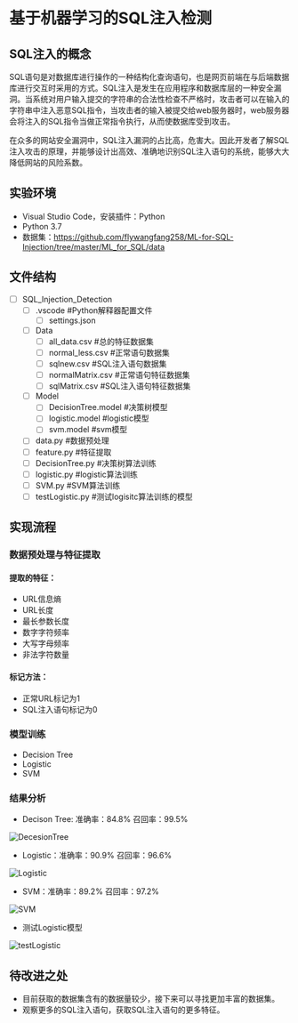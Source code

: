 # 基于机器学习的SQL注入检测

## SQL注入的概念

SQL语句是对数据库进行操作的一种结构化查询语句，也是网页前端在与后端数据库进行交互时采用的方式。SQL注入是发生在应用程序和数据库层的一种安全漏洞。当系统对用户输入提交的字符串的合法性检查不严格时，攻击者可以在输入的字符串中注入恶意SQL指令，当攻击者的输入被提交给web服务器时，web服务器会将注入的SQL指令当做正常指令执行，从而使数据库受到攻击。

在众多的网站安全漏洞中，SQL注入漏洞的占比高，危害大。因此开发者了解SQL注入攻击的原理，并能够设计出高效、准确地识别SQL注入语句的系统，能够大大降低网站的风险系数。

## 实验环境

- Visual Studio Code，安装插件：Python
- Python 3.7
- 数据集：https://github.com/flywangfang258/ML-for-SQL-Injection/tree/master/ML_for_SQL/data

## 文件结构

- [ ] SQL_Injection_Detection
  - [ ] .vscode                                                                    #Python解释器配置文件
    - [ ] settings.json
  - [ ] Data
    - [ ] all_data.csv                                                      #总的特征数据集
    - [ ] normal_less.csv                                              #正常语句数据集
    - [ ] sqlnew.csv                                                       #SQL注入语句数据集
    - [ ] normalMatrix.csv                                           #正常语句特征数据集
    - [ ] sqlMatrix.csv                                                   #SQL注入语句特征数据集
  - [ ] Model
    - [ ] DecisionTree.model                                      #决策树模型
    - [ ] logistic.model                                                #logistic模型
    - [ ] svm.model                                                     #svm模型
  - [ ] data.py                                                                   #数据预处理
  - [ ] feature.py                                                             #特征提取
  - [ ] DecisionTree.py                                                   #决策树算法训练
  - [ ] logistic.py                                                             #logistic算法训练
  - [ ] SVM.py                                                                 #SVM算法训练
  - [ ] testLogistic.py                                                     #测试logisitc算法训练的模型

## 实现流程

### 数据预处理与特征提取

#### 提取的特征：

- URL信息熵
- URL长度
- 最长参数长度
- 数字字符频率
- 大写字母频率
- 非法字符数量

#### 标记方法：

- 正常URL标记为1
- SQL注入语句标记为0

### 模型训练

- Decision Tree
- Logistic
- SVM

### 结果分析

- Decison Tree:  准确率：84.8%    召回率：99.5%

![DecesionTree](C:\Users\lenovo1\Desktop\Data-Mining-for-Cybersecurity\Task5\6\Screen\DecesionTree.png)

- Logistic：准确率：90.9%   召回率：96.6%

![Logistic](C:\Users\lenovo1\Desktop\Data-Mining-for-Cybersecurity\Task5\6\Screen\Logistic.png)

- SVM：准确率：89.2%   召回率：97.2%

![SVM](C:\Users\lenovo1\Desktop\Data-Mining-for-Cybersecurity\Task5\6\Screen\SVM.png)

- 测试Logistic模型

![testLogistic](C:\Users\lenovo1\Desktop\Data-Mining-for-Cybersecurity\Task5\6\Screen\testLogistic.png)



## 待改进之处

- 目前获取的数据集含有的数据量较少，接下来可以寻找更加丰富的数据集。
- 观察更多的SQL注入语句，获取SQL注入语句的更多特征。